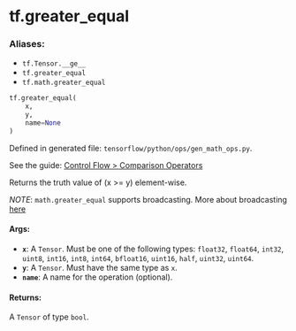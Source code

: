 <div itemscope itemtype="http://developers.google.com/ReferenceObject">
<meta itemprop="name" content="tf.greater_equal" />
</div>

# tf.greater_equal

### Aliases:

* `tf.Tensor.__ge__`
* `tf.greater_equal`
* `tf.math.greater_equal`

``` python
tf.greater_equal(
    x,
    y,
    name=None
)
```



Defined in generated file: `tensorflow/python/ops/gen_math_ops.py`.

See the guide: [Control Flow > Comparison Operators](../../../api_guides/python/control_flow_ops.md#Comparison_Operators)

Returns the truth value of (x >= y) element-wise.

*NOTE*: `math.greater_equal` supports broadcasting. More about broadcasting
[here](http://docs.scipy.org/doc/numpy/user/basics.broadcasting.html)

#### Args:

* <b>`x`</b>: A `Tensor`. Must be one of the following types: `float32`, `float64`, `int32`, `uint8`, `int16`, `int8`, `int64`, `bfloat16`, `uint16`, `half`, `uint32`, `uint64`.
* <b>`y`</b>: A `Tensor`. Must have the same type as `x`.
* <b>`name`</b>: A name for the operation (optional).


#### Returns:

A `Tensor` of type `bool`.